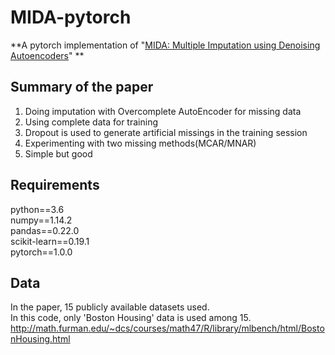# MIDA-pytorch
**A pytorch implementation of "[MIDA: Multiple Imputation using Denoising Autoencoders](https://arxiv.org/abs/1705.02737)"  **

## Summary of the paper
1. Doing imputation with Overcomplete AutoEncoder for missing data
2. Using complete data for training
3. Dropout is used to generate artificial missings in the training session
4. Experimenting with two missing methods(MCAR/MNAR)
5. Simple but good

## Requirements
python==3.6   
numpy==1.14.2   
pandas==0.22.0   
scikit-learn==0.19.1   
pytorch==1.0.0   

## Data
In the paper, 15 publicly available datasets used.   
In this code, only 'Boston Housing' data is used among 15.   
http://math.furman.edu/~dcs/courses/math47/R/library/mlbench/html/BostonHousing.html
